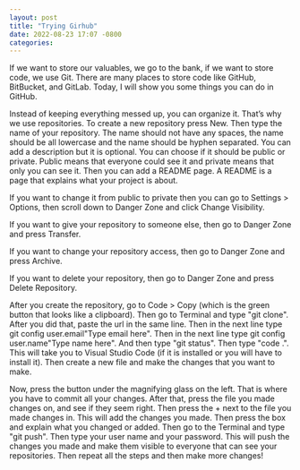 ```yaml
---
layout: post
title: "Trying Girhub"
date: 2022-08-23 17:07 -0800
categories:
---
```


If we want to store our valuables, we go to the bank, if we want to store code, we use Git. There are many places to store code like GitHub, BitBucket, and GitLab. Today, I will show you some things you can do in GitHub.

Instead of keeping everything messed up, you can organize it. That’s why we use repositories. To create a new repository press New. Then type the name of your repository. The name should not have any spaces, the name should be all lowercase and the name should be hyphen separated. You can add a description but it is optional. You can choose if it should be public or private. Public means that everyone could see it and private means that only you can see it. Then you can add a README page. A README is a page that explains what your project is about.

If you want to change it from public to private then you can go to Settings > Options, then scroll down to Danger Zone and click Change Visibility.

If you want to give your repository to someone else, then go to Danger Zone and press Transfer.

If you want to change your repository access, then go to Danger Zone and press Archive.

If you want to delete your repository, then go to Danger Zone and press Delete Repository.

After you create the repository, go to Code > Copy (which is the green button that looks like a clipboard). Then go to Terminal and type "git clone". After you did that, paste the url in the same line. Then in the next line type git config user.email"Type email here". Then in the next line type git config user.name"Type name here". And then type "git status". Then type "code .". This will take you to Visual Studio Code (if it is installed or you will have to install it). Then create a new file and make the changes that you want to make.

Now, press the button under the magnifying glass on the left. That is where you have to commit all your changes. After that, press the file you made changes on, and see if they seem right. Then press the + next to the file you made changes in. This will add the changes you made. Then press the box and explain what you changed or added. Then go to the Terminal and type "git push". Then type your user name and your password. This will push the changes you made and make them visible to everyone that can see your repositories. Then repeat all the steps and then make more changes!
